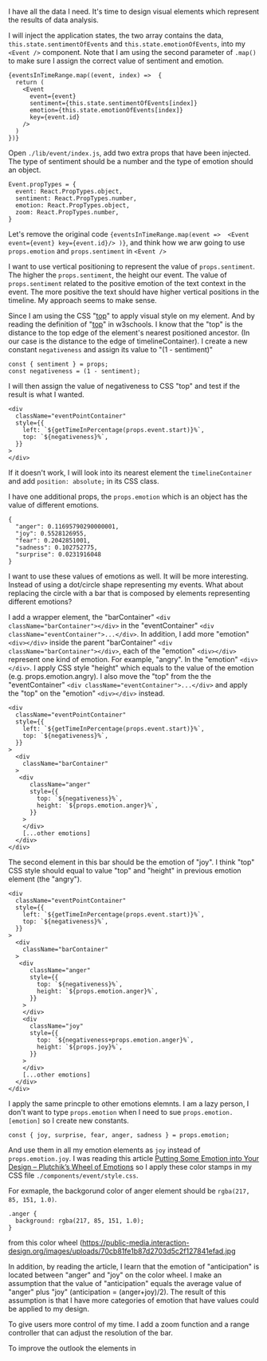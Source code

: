 I have all the data I need. It's time to design visual elements which represent the results of data analysis.

I will inject the application states, the two array contains the data, `this.state.sentimentOfEvents` and `this.state.emotionOfEvents`, into my `<Event />` component. Note that I am using the second parameter of `.map()` to make sure I assign the correct value of sentiment and emotion.

```
{eventsInTimeRange.map((event, index) =>  {
  return (
    <Event
      event={event}
      sentiment={this.state.sentimentOfEvents[index]}
      emotion={this.state.emotionOfEvents[index]}
      key={event.id}
    />
  )
})}
```

Open `./lib/event/index.js`, add two extra props that have been injected. The type of sentiment should be a number and the type of emotion should an object.

```
Event.propTypes = {
  event: React.PropTypes.object,
  sentiment: React.PropTypes.number,
  emotion: React.PropTypes.object,
  zoom: React.PropTypes.number,
}
```

Let's remove the original code `{eventsInTimeRange.map(event =>  <Event event={event} key={event.id}/> )}`, and think how we arw going to use `props.emotion` and `props.sentiment` in `<Event />`

I want to use vertical positioning to represent the value of `props.sentiment`. The higher the `props.sentiment`, the height our event. The value of `props.sentiment` related to the positive emotion of the text context in the event. The more positive the text should have higher vertical positions in the timeline. My approach seems to make sense.

Since I am using the CSS "[top](http://www.w3schools.com/cssref/pr_pos_top.asp)" to apply visual style on my element. And by reading the definition of "[top](http://www.w3schools.com/cssref/pr_pos_top.asp)" in w3schools. I know that the "top" is the distance to the top edge of the element's nearest positioned ancestor. (In our case is the distance to the edge of timelineContainer). I create a new constant `negativeness` and assign its value to "(1 - sentiment)"

```
const { sentiment } = props;
const negativeness = (1 - sentiment);
```
I will then assign the value of negativeness to CSS "top" and test if the result is what I wanted.
```
<div
  className="eventPointContainer"
  style={{
    left: `${getTimeInPercentage(props.event.start)}%`,
    top: `${negativeness}%`,
  }}
>
</div>
```
If it doesn't work, I will look into its nearest element the `timelineContainer` and add `position: absolute;` in its CSS class.

I have one additional props, the `props.emotion` which is an object has the value of different emotions.
```
{
  "anger": 0.11695790290000001,
  "joy": 0.5528126955,
  "fear": 0.2042851001,
  "sadness": 0.102752775,
  "surprise": 0.0231916048
}
```
I want to use these values of emotions as well. It will be more interesting. Instead of using a dot/circle shape representing my events. What about replacing the circle with a bar that is composed by elements representing different emotions?

I add a wrapper element, the "barContainer" `<div className="barContainer"></div>` in the "eventContainer" `<div className="eventContainer">...</div>`. In addition, I add more "emotion" `<div></div>` inside the parent "barContainer" `<div className="barContainer"></div>`, each of the "emotion" `<div></div>` represent one kind of emotion. For example, "angry". In the "emotion" `<div></div>`. I apply CSS style "height" which equals to the value of the emotion (e.g. props.emotion.angry). I also move the "top" from the the "eventContainer" `<div className="eventContainer">...</div>` and apply the "top" on the "emotion" `<div></div>` instead.

```
<div
  className="eventPointContainer"
  style={{
    left: `${getTimeInPercentage(props.event.start)}%`,
    top: `${negativeness}%`,
  }}
>
  <div
    className="barContainer"
  >
   <div
      className="anger"
      style={{
        top: `${negativeness}%`,
        height: `${props.emotion.anger}%`,
      }}
    >
    </div>
    [...other emotions]
  </div>
</div>
```
The second element in this bar should be the emotion of "joy". I think "top" CSS style should equal to value "top" and "height" in previous emotion element (the "angry").
```
<div
  className="eventPointContainer"
  style={{
    left: `${getTimeInPercentage(props.event.start)}%`,
    top: `${negativeness}%`,
  }}
>
  <div
    className="barContainer"
  >
   <div
      className="anger"
      style={{
        top: `${negativeness}%`,
        height: `${props.emotion.anger}%`,
      }}
    >
    </div>
    <div
      className="joy"
      style={{
        top: `${negativeness+props.emotion.anger}%`,
        height: `${props.joy}%`,
      }}
    >
    </div>
    [...other emotions]
  </div>
</div>
```
I apply the same princple to other emotions elemnts. I am a lazy person, I don't want to type `props.emotion` when I need to sue `props.emotion.[emotion]` so I create new constants.
```
const { joy, surprise, fear, anger, sadness } = props.emotion;
```
And use them in all my emotion elements as `joy` instead of `props.emotion.joy`.
I was reading this article [Putting Some Emotion into Your Design – Plutchik’s Wheel of Emotions](https://www.interaction-design.org/literature/article/putting-some-emotion-into-your-design-plutchik-s-wheel-of-emotions) so I apply these color stamps in my CSS file `./components/event/style.css`.

For exmaple, the backgorund color of anger element should be `rgba(217, 85, 151, 1.0)`.
```
.anger {
  background: rgba(217, 85, 151, 1.0);
}
```
from this color wheel (<https://public-media.interaction-design.org/images/uploads/70cb81fe1b87d2703d5c2f127841efad.jpg>

In addition, by reading the article, I learn that the emotion of "anticipation" is located between "anger" and "joy" on the color wheel. I make an assumption that the value of "anticipation" equals the average value of "anger" plus "joy" (anticipation = (anger+joy)/2). The result of this assumption is that I have more categories of emotion that have values could be applied to my design.

To give users more control of my time. I add a zoom function and a range controller that can adjust the resolution of the bar.

To improve the outlook the elements in

